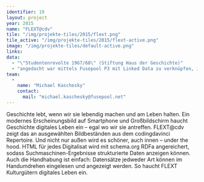```yaml
---
identifier: 19
layout: project
year: 2015
name: "FLEXT@cdv"
tile: "/img/projekte-tiles/2015/flext.png"
tile_active: "/img/projekte-tiles/2015/flext-active.png"
image: "/img/projekte-tiles/default-active.png"
links:
data:
  - "\"Studentenrevolte 1967/68\" (Stiftung Haus der Geschichte)"
  - "angedacht war mittels Fusepool P3 mit Linked Data zu verknüpfen, in der aktuellen Version wird daher ein weiterer codingdavinci Datensatz verwendet"
team:
  -
    name: "Michael Kaschesky"
    contact:
      mail: "michael.kaschesky@fusepool.net"
---
```

Geschichte lebt, wenn wir sie lebendig machen und am Leben halten. Ein modernes Erscheinungsbild auf Smartphone und Großbildschirm haucht Geschichte digitales Leben ein – egal wo wir sie antreffen. FLEXT@cdv zeigt das an ausgewählten Bildbeständen aus dem codingdavinci Repertoire. Und nicht nur außen wird es schöner, auch innen – under the hood. HTML für jedes Digitalisat wird mit schema.org RDFa angereichert, sodass Suchmaschinen-Ergebnisse strukturierte Daten anzeigen können. Auch die Handhabung ist einfach: Datensätze jedweder Art können im Handumdrehen eingelesen und angezeigt werden. So haucht FLEXT Kulturgütern digitales Leben ein.